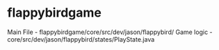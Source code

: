 # flappybirdgame
Main File - flappybirdgame/core/src/dev/jason/flappybird/
Game logic - core/src/dev/jason/flappybird/states/PlayState.java
